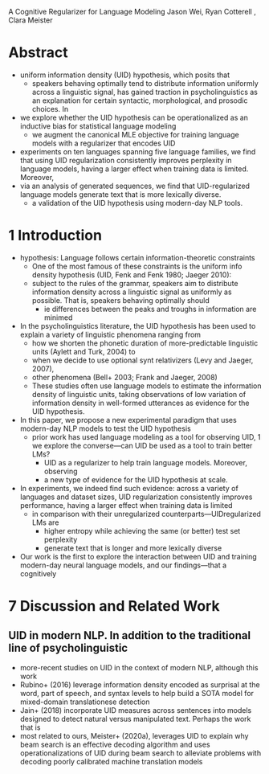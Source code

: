 A Cognitive Regularizer for Language Modeling
Jason Wei, Ryan Cotterell , Clara Meister

# Abstract

* uniform information density (UID) hypothesis, which posits that
  * speakers behaving optimally tend to distribute information uniformly across
    a linguistic signal, has gained traction in psycholinguistics as an
    explanation for certain syntactic, morphological, and prosodic choices. In
* we explore whether the UID hypothesis can be operationalized
  as an inductive bias for statistical language modeling
  * we augment the canonical MLE objective for training language models with a
    regularizer that encodes UID
* experiments on ten languages spanning five language families, we find that
  using UID regularization consistently improves perplexity in language models,
  having a larger effect when training data is limited. Moreover,
* via an analysis of generated sequences, we find that
  UID-regularized language models generate text that is more lexically diverse.
  * a validation of the UID hypothesis using modern-day NLP tools.

# 1 Introduction

* hypothesis: Language follows certain information-theoretic constraints
  * One of the most famous of these constraints is the
    uniform info density hypothesis (UID, Fenk and Fenk 1980; Jaeger 2010):
  * subject to the rules of the grammar,
    speakers aim to distribute information density across a linguistic signal
    as uniformly as possible.  That is, speakers behaving optimally should
    * ie differences between the peaks and troughs in information are minimed
* In the psycholinguistics literature, the UID hypothesis has been used to
  explain a variety of linguistic phenomena ranging from
  * how we shorten the phonetic duration of more-predictable linguistic units
    (Aylett and Turk, 2004) to
  * when we decide to use optional synt relativizers (Levy and Jaeger, 2007), 
  * other phenomena (Bell+ 2003; Frank and Jaeger, 2008)
  * These studies often use language models to estimate the information density
    of linguistic units, taking observations of low variation of information
    density in well-formed utterances as evidence for the UID hypothesis.
* In this paper, we propose a new experimental paradigm that uses modern-day
  NLP models to test the UID hypothesis
  * prior work has used language modeling as a tool for observing UID, 1
    we explore the converse—can UID be used as a tool to train better LMs?
    * UID as a regularizer to help train language models.  Moreover, observing
    * a new type of evidence for the UID hypothesis at scale.
* In experiments, we indeed find such evidence:
  across a variety of languages and dataset sizes,
  UID regularization consistently improves performance, having a
  larger effect when training data is limited
  * in comparison with their unregularized counterparts—UIDregularized LMs are
    * higher entropy while achieving the same (or better) test set perplexity
    * generate text that is longer and more lexically diverse
* Our work is the first to explore the interaction between UID and training
  modern-day neural language models, and our findings—that a cognitively

# 7 Discussion and Related Work

## UID in modern NLP. In addition to the traditional line of psycholinguistic

* more-recent studies on UID in the context of modern NLP, although this work
* Rubino+ (2016) leverage information density encoded as surprisal
  at the word, part of speech, and syntax levels to help build a
  SOTA model for mixed-domain translationese detection
* Jain+ (2018) incorporate UID measures across sentences into models designed
  to detect natural versus manipulated text.  Perhaps the work that is
* most related to ours,
  Meister+ (2020a), leverages UID to explain why beam search is an effective
  decoding algorithm and
  uses operationalizations of UID during beam search to alleviate problems with
  decoding poorly calibrated machine translation models
